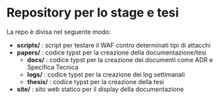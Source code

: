 # Repository per lo stage e tesi

La repo è divisa nel seguente modo:
- **scripts/** : script per testare il WAF contro determinati tipi di attacchi
- **papers/** : codice typst per la creazione della documentazione/tesi
    - **docs/** : codice typst per la creazione dei documenti come ADR e Specifica Tecnica
    - **logs/** : codice typst per la creazione dei log settimanali
    - **thesis/** : codice typst per la creazione della tesi
- **site/** : sito web statico per il display della documentazione
